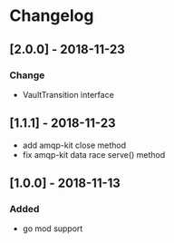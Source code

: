 # Changelog

## [2.0.0] - 2018-11-23
### Change
- VaultTransition interface

## [1.1.1] - 2018-11-23
- add amqp-kit close method
- fix amqp-kit data race serve() method 

## [1.0.0] - 2018-11-13
### Added
- go mod support
